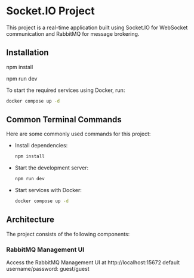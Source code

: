 # Socket.IO Project

This project is a real-time application built using Socket.IO for WebSocket communication and RabbitMQ for message brokering.

## Installation

npm install

npm run dev

To start the required services using Docker, run:
```bash
docker compose up -d
```

## Common Terminal Commands

Here are some commonly used commands for this project:

- Install dependencies:
  ```bash
  npm install
  ```

- Start the development server:
  ```bash
  npm run dev
  ```

- Start services with Docker:
  ```bash
  docker compose up -d
  ```

## Architecture

The project consists of the following components:

### RabbitMQ Management UI

Access the RabbitMQ Management UI at http://localhost:15672 
default username/password: guest/guest